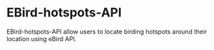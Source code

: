 # EBird-hotspots-API

EBird-hotspots-API allow users to locate birding hotspots around their location using eBird API.
